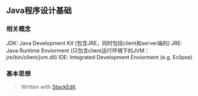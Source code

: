 ## Java程序设计基础

### 相关概念
JDK: Java Development Kit (包含JRE，同时包括client和server端的)
JRE: Java Runtime Enviorment (只包含client运行环境下的JVM：jre/bin/client/jvm.dll)
IDE: Integrated Development Enviorment (e.g. Eclipse)

### 基本思想





> Written with [StackEdit](https://stackedit.io/).
<!--stackedit_data:
eyJoaXN0b3J5IjpbMTc1ODI3ODgwOSwtMTc5ODI1OTg3NCw3Mz
MxOTczOTUsLTgyMTE5Nzk4MCwtMTIyNjUyOTk4M119
-->